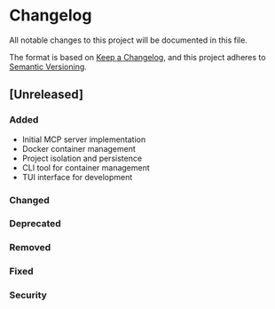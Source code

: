 # Changelog

All notable changes to this project will be documented in this file.

The format is based on [Keep a Changelog](https://keepachangelog.com/en/1.0.0/),
and this project adheres to [Semantic Versioning](https://semver.org/spec/v2.0.0.html).

## [Unreleased]

### Added
- Initial MCP server implementation
- Docker container management
- Project isolation and persistence
- CLI tool for container management
- TUI interface for development

### Changed

### Deprecated

### Removed

### Fixed

### Security
